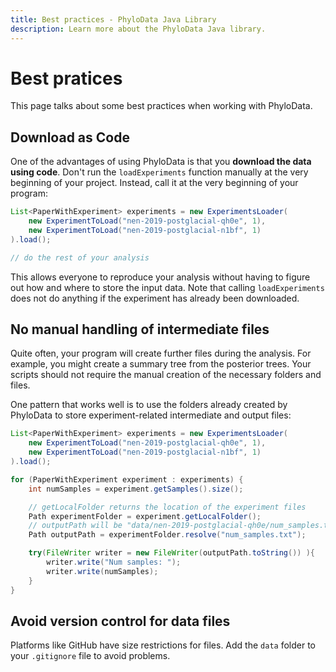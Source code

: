 ```yaml
---
title: Best practices - PhyloData Java Library
description: Learn more about the PhyloData Java library.
---
```


# Best pratices

This page talks about some best practices when working with PhyloData.

## Download as Code

One of the advantages of using PhyloData is that you **download the data using code**. Don't run the `loadExperiments` function manually at the very beginning of your project. Instead, call it at the very beginning of your program:

```java
List<PaperWithExperiment> experiments = new ExperimentsLoader(
	new ExperimentToLoad("nen-2019-postglacial-qh0e", 1),
	new ExperimentToLoad("nen-2019-postglacial-n1bf", 1)
).load();

// do the rest of your analysis
```

This allows everyone to reproduce your analysis without having to figure out how and where to store the input data. Note that calling `loadExperiments` does not do anything if the experiment has already been downloaded.

## No manual handling of intermediate files

Quite often, your program will create further files during the analysis. For example, you might create a summary tree from the posterior trees. Your scripts should not require the manual creation of the necessary folders and files.

One pattern that works well is to use the folders already created by PhyloData to store experiment-related intermediate and output files:

```java
List<PaperWithExperiment> experiments = new ExperimentsLoader(
	new ExperimentToLoad("nen-2019-postglacial-qh0e", 1),
	new ExperimentToLoad("nen-2019-postglacial-n1bf", 1)
).load();

for (PaperWithExperiment experiment : experiments) {
	int numSamples = experiment.getSamples().size();

	// getLocalFolder returns the location of the experiment files
	Path experimentFolder = experiment.getLocalFolder();
	// outputPath will be "data/nen-2019-postglacial-qh0e/num_samples.txt"
	Path outputPath = experimentFolder.resolve("num_samples.txt");

	try(FileWriter writer = new FileWriter(outputPath.toString()) ){
		writer.write("Num samples: ");
		writer.write(numSamples);
	}
}
```

## Avoid version control for data files

Platforms like GitHub have size restrictions for files. Add the `data` folder to your `.gitignore` file to avoid problems.
